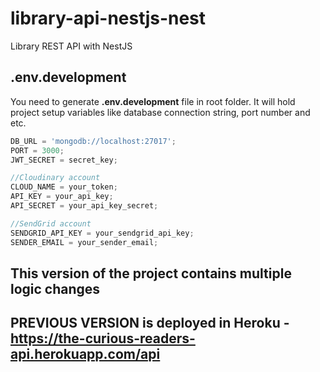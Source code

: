 # library-api-nestjs-nest

Library REST API with NestJS

## .env.development

You need to generate **.env.development** file in root folder.
It will hold project setup variables like database connection string, port number and etc.

```js
DB_URL = 'mongodb://localhost:27017';
PORT = 3000;
JWT_SECRET = secret_key;

//Cloudinary account
CLOUD_NAME = your_token;
API_KEY = your_api_key;
API_SECRET = your_api_key_secret;

//SendGrid account
SENDGRID_API_KEY = your_sendgrid_api_key;
SENDER_EMAIL = your_sender_email;
```

 ## This version of the project contains multiple logic changes
 ## PREVIOUS VERSION is deployed in Heroku - https://the-curious-readers-api.herokuapp.com/api 
